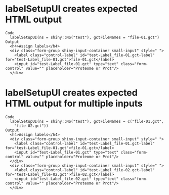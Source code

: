 # labelSetupUI creates expected HTML output

    Code
      labelSetupUI(ns = shiny::NS("test"), gctFileNames = "file-01.gct")
    Output
      <h4>Assign labels</h4>
      <div class="form-group shiny-input-container small-input" style=" ">
        <label class="control-label" id="test-Label_file-01.gct-label" for="test-Label_file-01.gct">file-01.gct</label>
        <input id="test-Label_file-01.gct" type="text" class="form-control" value="" placeholder="Proteome or Prot"/>
      </div>

# labelSetupUI creates expected HTML output for multiple inputs

    Code
      labelSetupUI(ns = shiny::NS("test"), gctFileNames = c("file-01.gct",
        "file-02.gct"))
    Output
      <h4>Assign labels</h4>
      <div class="form-group shiny-input-container small-input" style=" ">
        <label class="control-label" id="test-Label_file-01.gct-label" for="test-Label_file-01.gct">file-01.gct</label>
        <input id="test-Label_file-01.gct" type="text" class="form-control" value="" placeholder="Proteome or Prot"/>
      </div>
      <div class="form-group shiny-input-container small-input" style=" ">
        <label class="control-label" id="test-Label_file-02.gct-label" for="test-Label_file-02.gct">file-02.gct</label>
        <input id="test-Label_file-02.gct" type="text" class="form-control" value="" placeholder="Proteome or Prot"/>
      </div>

